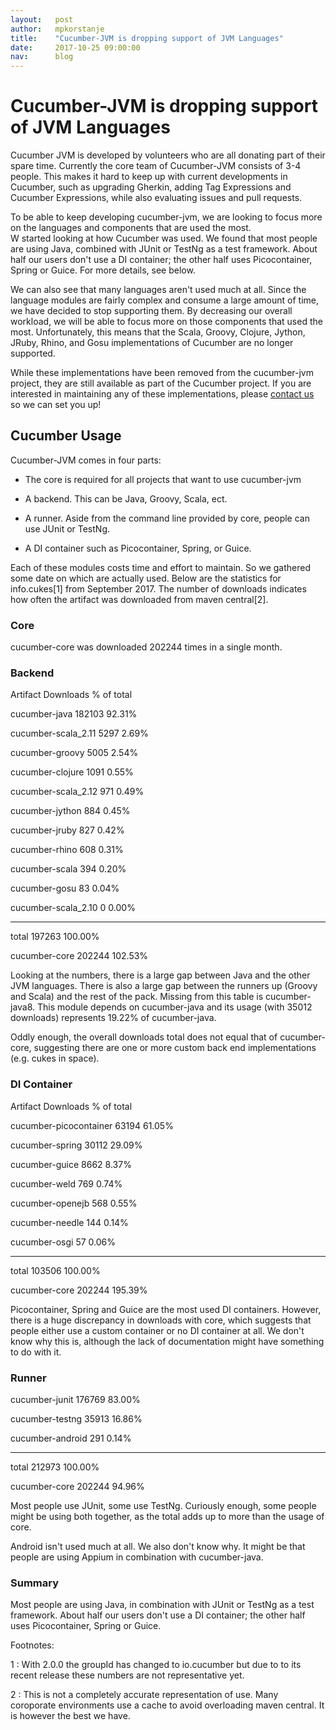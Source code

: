 ```yaml
---
layout:   post
author:   mpkorstanje
title:    "Cucumber-JVM is dropping support of JVM Languages"
date:     2017-10-25 09:00:00
nav:      blog
---
```

# Cucumber-JVM is dropping support of JVM Languages #

Cucumber JVM is developed by volunteers who are all donating part of their spare time. Currently the core team of Cucumber-JVM consists of 3-4 people. 
This makes it hard to keep up with current developments in Cucumber, such as upgrading Gherkin, adding Tag Expressions and Cucumber Expressions, while also evaluating issues and pull requests.

To be able to keep developing cucumber-jvm, we are looking to focus more on the languages and components that are used the most.  
W started looking at how Cucumber was used. We found that most people are using Java, combined with JUnit or TestNg as a test framework. 
About half our users don't use a DI container; the other half uses Picocontainer, Spring or Guice. For more details, see below.

We can also see that many languages aren't used much at all. Since the language modules are fairly complex and consume a large amount of time, we have decided to stop supporting them.
By decreasing our overall workload, we will be able to focus more on those components that used the most. 
Unfortunately, this means that the Scala, Groovy, Clojure, Jython, JRuby, Rhino, and Gosu implementations of Cucumber are no longer supported. 

While these implementations have been removed from the cucumber-jvm project, they are still available as part of the Cucumber project. 
If you are interested in maintaining any of these implementations, please [contact us](https://cucumber.io/support) so we can set you up!

## Cucumber Usage  ##

Cucumber-JVM comes in four parts: 

 * The core is required for all projects that want to use cucumber-jvm

 * A backend. This can be Java, Groovy, Scala, ect.

 * A runner. Aside from the command line provided by core, people can use JUnit or TestNg. 

 * A DI container such as Picocontainer, Spring, or Guice.

Each of these modules costs time and effort to maintain. So we gathered some date on which are actually used. 
Below are the statistics for info.cukes[1] from September 2017. 
The number of downloads indicates how often the artifact was downloaded from maven central[2].

### Core ###

cucumber-core was downloaded 202244 times in a single month.

### Backend ###

Artifact                Downloads   % of total

cucumber-java           182103      92.31%          

cucumber-scala_2.11     5297        2.69%

cucumber-groovy         5005        2.54%

cucumber-clojure        1091        0.55%

cucumber-scala_2.12     971         0.49%

cucumber-jython         884         0.45%

cucumber-jruby          827         0.42%

cucumber-rhino          608         0.31%

cucumber-scala          394         0.20%

cucumber-gosu           83          0.04%

cucumber-scala_2.10     0           0.00%

------------------------------------------------

total                   197263      100.00%

cucumber-core           202244      102.53%

Looking at the numbers, there is a large gap between Java and the other JVM languages. There is also a large gap between the runners up (Groovy and Scala) and the rest of the pack. 
Missing from this table is cucumber-java8. This module depends on cucumber-java and its usage (with 35012 downloads) represents 19.22% of cucumber-java.

Oddly enough, the overall downloads total does not equal that of cucumber-core, suggesting there are one or more custom back end implementations (e.g. cukes in space).

### DI Container ###

Artifact                Downloads   % of total

cucumber-picocontainer  63194       61.05%

cucumber-spring         30112       29.09%

cucumber-guice          8662        8.37%

cucumber-weld           769         0.74%

cucumber-openejb        568         0.55%

cucumber-needle         144         0.14%

cucumber-osgi           57          0.06%

------------------------------------------------

total                   103506      100.00%

cucumber-core           202244      195.39%

Picocontainer, Spring and Guice are the most used DI containers. However, there is a huge discrepancy in downloads with core, 
which suggests that people either use a custom container or no DI container at all. 
We don't know why this is, although the lack of documentation might have something to do with it.

### Runner ###

cucumber-junit          176769      83.00%

cucumber-testng         35913       16.86%

cucumber-android        291         0.14%

------------------------------------------------

total                   212973      100.00%

cucumber-core           202244      94.96%

Most people use JUnit, some use TestNg. Curiously enough, some people might be using both together, as the total adds up to more than the usage of core.

Android isn't used much at all. We also don't know why. It might be that people are using Appium in combination with cucumber-java.

### Summary ###

Most people are using Java, in combination with JUnit or TestNg as a test framework. About half our users don't use a DI container; the other half uses Picocontainer, Spring or Guice. 

Footnotes:

 1 : With 2.0.0 the groupId has changed to io.cucumber but due to to its recent release these numbers are not representative yet.

 2 : This is not a completely accurate representation of use. Many coroporate environments use a cache to avoid overloading maven central. It is however the best we have.
